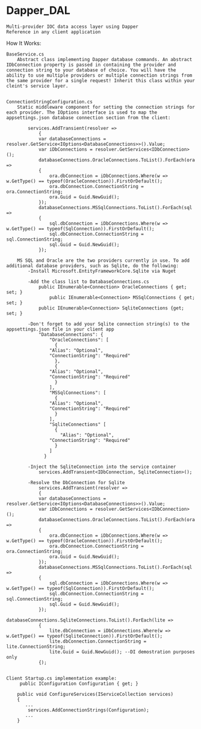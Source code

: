 # Dapper_DAL
	Multi-provider IOC data access layer using Dapper
	Reference in any client application
	
How It Works:

	BaseService.cs
		Abstract class implementing Dapper database commands. An abstract IDbConnection property is passed in containing the provider and connection string to your database of choice. You will have the ability to use multiple providers or multiple connection strings from the same provider for a single request! Inherit this class within your cleint's service layer.


	ConnectionStringConfiguration.cs
		Static middleware component for setting the connection strings for each provider. The IOptions interface is used to map the appsettings.json database connection section from the client:
		
			services.AddTransient(resolver =>
			    {
				var databaseConnections = resolver.GetService<IOptions<DatabaseConnections>>().Value;
				var iDbConnections = resolver.GetServices<IDbConnection>();
				databaseConnections.OracleConnections.ToList().ForEach(ora =>
				{
				    ora.dbConnection = iDbConnections.Where(w => w.GetType() == typeof(OracleConnection)).FirstOrDefault();
				    ora.dbConnection.ConnectionString = ora.ConnectionString;
				    ora.Guid = Guid.NewGuid();
				});
				databaseConnections.MSSqlConnections.ToList().ForEach(sql =>
				{
				    sql.dbConnection = iDbConnections.Where(w => w.GetType() == typeof(SqlConnection)).FirstOrDefault();
				    sql.dbConnection.ConnectionString = sql.ConnectionString;
				    sql.Guid = Guid.NewGuid();
				});
				
		MS SQL and Oracle are the two providers currently in use. To add additional database providers, such as Sqlite, do the following:
			-Install Microsoft.EntityFrameworkCore.Sqlite via Nuget
			
			-Add the class list to DatabaseConnections.cs
				public IEnumerable<Connection> OracleConnections { get; set; }
        			public IEnumerable<Connection> MSSqlConnections { get; set; }
				public IEnumerable<Connection> SqliteConnections {get; set; }
				
			-Don't forget to add your Sqlite connection string(s) to the appsettings.json file in your client app
				"DatabaseConnections": {
				    "OracleConnections": [
				      {
					"Alias": "Optional",        
					"ConnectionString": "Required"
				      },
				      {
					"Alias": "Optional",        
					"ConnectionString": "Required"
				      }
				    ],
				    "MSSqlConnections": [
				      {
					"Alias": "Optional",        
					"ConnectionString": "Required"
				      }
				    ],
				    "SqliteConnections" [
				      {
				      	"Alias": "Optional",
					"ConnectionString": "Required"
				      }
				    ]
				  }
				
			-Inject the SqliteConnection into the service container
				services.AddTransient<IDbConnection, SqliteConnection>();
				
			-Resolve the DbConnection for Sqlite
				services.AddTransient(resolver =>
			    {
				var databaseConnections = resolver.GetService<IOptions<DatabaseConnections>>().Value;
				var iDbConnections = resolver.GetServices<IDbConnection>();
				databaseConnections.OracleConnections.ToList().ForEach(ora =>
				{
				    ora.dbConnection = iDbConnections.Where(w => w.GetType() == typeof(OracleConnection)).FirstOrDefault();
				    ora.dbConnection.ConnectionString = ora.ConnectionString;
				    ora.Guid = Guid.NewGuid();
				});
				databaseConnections.MSSqlConnections.ToList().ForEach(sql =>
				{
				    sql.dbConnection = iDbConnections.Where(w => w.GetType() == typeof(SqlConnection)).FirstOrDefault();
				    sql.dbConnection.ConnectionString = sql.ConnectionString;
				    sql.Guid = Guid.NewGuid();
				});
				databaseConnections.SqliteConnections.ToList().ForEach(lite =>
				{
				    lite.dbConnection = iDbConnections.Where(w => w.GetType() == typeof(SqliteConnection)).FirstOrDefault();
				    lite.dbConnection.ConnectionString = lite.ConnectionString;
				    lite.Guid = Guid.NewGuid();	--DI demostration purposes only					
				{);
				
				
	Client Startup.cs implementation example:
		 public IConfiguration Configuration { get; }

		public void ConfigureServices(IServiceCollection services)
		{
		   ...   
		    services.AddConnectionStrings(Configuration);
		   ...
		}
		
